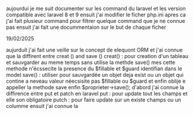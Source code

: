 aujourdui je me suit documenter sur les command du laravel et les version compatible avec laravel 8 et 9 ensuit j'ai modifier le ficher php.ini apres ca j'ai fait plusieur command pour filtrer quelque command que je ne connue pas ensuit j'ai fait une docummentaion sur le but de chaque ficher 





19/02/2025

aujurduit j'ai fait une veille sur le concept de elequont ORM et j'ai connue que la diffirent entre creat () and save () 
creat() : pour creation d'un tableau et sauvgarder au meme temps sans utilise la methde save() mes cette methode n'écssecite la presence du $fillable et $guard identifian dans le model
save() : utiliser pour sauvgardée un objet deja exist ou un objet qui contine a neveau valeur néecsisite pas $fillable ou $guard et enfin oblije e appeller la methode save enfin $proprieter->save();
d'abord j'ai connue la diffirence entre put et patch en laravel 
put : pour update tout les champs et elle son obligatoire
putch : pour faire update sur un existe champs ou un columme
ensuit j'ai connue la 